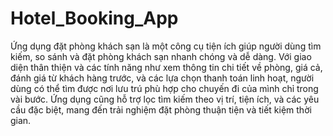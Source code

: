 # Hotel_Booking_App

Ứng dụng đặt phòng khách sạn là một công cụ tiện ích giúp người dùng tìm kiếm, so sánh và đặt phòng khách sạn nhanh chóng và dễ dàng. Với giao diện thân thiện và các tính năng như xem thông tin chi tiết về phòng, giá cả, đánh giá từ khách hàng trước, và các lựa chọn thanh toán linh hoạt, người dùng có thể tìm được nơi lưu trú phù hợp cho chuyến đi của mình chỉ trong vài bước. Ứng dụng cũng hỗ trợ lọc tìm kiếm theo vị trí, tiện ích, và các yêu cầu đặc biệt, mang đến trải nghiệm đặt phòng thuận tiện và tiết kiệm thời gian.
